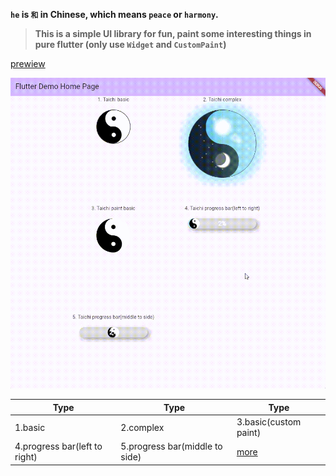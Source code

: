 **`he` is `和` in Chinese, which means `peace` or `harmony`.**

> **This is a simple UI library for fun, paint some interesting things in pure flutter (only use `Widget` and `CustomPaint`)**

[prewiew](https://guchengxi1994.github.io/he/)

![example](image.gif)


| Type | Type | Type |
|----------|----------|----------|
| 1.basic | 2.complex | 3.basic(custom paint) |
| 4.progress bar(left to right) | 5.progress bar(middle to side) | [more](https://guchengxi1994.github.io/he/) |